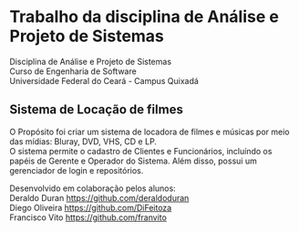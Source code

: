 # Trabalho da disciplina de Análise e Projeto de Sistemas

Disciplina de Análise e Projeto de Sistemas<br>
Curso de Engenharia de Software<br>
Universidade Federal do Ceará - Campus Quixadá<br>

## Sistema de Locação de filmes

O Propósito foi criar um sistema de locadora de filmes e músicas por meio das mídias: Bluray, DVD, VHS, CD e LP.<br>
O sistema permite o cadastro de Clientes e Funcionários, incluíndo os papéis de Gerente e Operador do Sistema. Além disso, possui um gerenciador de login e repositórios.

Desenvolvido em colaboração pelos alunos:<br>
Deraldo Duran https://github.com/deraldoduran<br>
Diego Oliveira https://github.com/DiFeitoza<br>
Francisco Vito https://github.com/franvito
